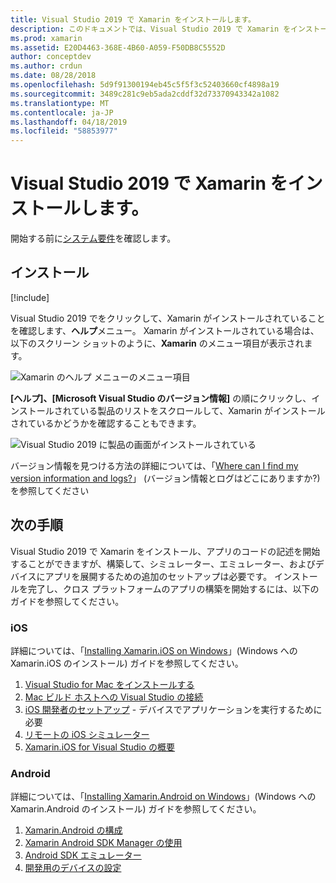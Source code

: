 ```yaml
---
title: Visual Studio 2019 で Xamarin をインストールします。
description: このドキュメントでは、Visual Studio 2019 で Xamarin をインストールする方法について説明します。 要件、インストール プロセス、インストールの確認について説明します。
ms.prod: xamarin
ms.assetid: E20D4463-368E-4B60-A059-F50DB8C5552D
author: conceptdev
ms.author: crdun
ms.date: 08/28/2018
ms.openlocfilehash: 5d9f91300194eb45c5f5f3c52403660cf4898a19
ms.sourcegitcommit: 3489c281c9eb5ada2cddf32d73370943342a1082
ms.translationtype: MT
ms.contentlocale: ja-JP
ms.lasthandoff: 04/18/2019
ms.locfileid: "58853977"
---
```

# <a name="installing-xamarin-in-visual-studio-2019"></a>Visual Studio 2019 で Xamarin をインストールします。

<a name="requirements" />

開始する前に[システム要件](~/cross-platform/get-started/requirements.md)を確認します。

## <a name="installation"></a>インストール

[!include[](~/cross-platform/includes/install-xamarin-windows.md)]

Visual Studio 2019 でをクリックして、Xamarin がインストールされていることを確認します、**ヘルプ**メニュー。 Xamarin がインストールされている場合は、以下のスクリーン ショットのように、**Xamarin** のメニュー項目が表示されます。

![Xamarin のヘルプ メニューのメニュー項目](windows-images/12-xamarin-menu-item.png "Xamarin のヘルプ メニューのメニュー項目")

**[ヘルプ]、[Microsoft Visual Studio のバージョン情報]** の順にクリックし、インストールされている製品のリストをスクロールして、Xamarin がインストールされているかどうかを確認することもできます。

![Visual Studio 2019 に製品の画面がインストールされている](windows-images/13-xamarin-is-installed.png "Visual Studio 2019 に製品の画面がインストールされています。")

バージョン情報を見つける方法の詳細については、「[Where can I find my version information and logs?](~/cross-platform/troubleshooting/questions/version-logs.md)」 (バージョン情報とログはどこにありますか?) を参照してください

## <a name="next-steps"></a>次の手順

Visual Studio 2019 で Xamarin をインストール、アプリのコードの記述を開始することができますが、構築して、シミュレーター、エミュレーター、およびデバイスにアプリを展開するための追加のセットアップは必要です。 インストールを完了し、クロス プラットフォームのアプリの構築を開始するには、以下のガイドを参照してください。

### <a name="ios"></a>iOS

詳細については、「[Installing Xamarin.iOS on Windows](~/ios/get-started/installation/windows/index.md)」(Windows への Xamarin.iOS のインストール) ガイドを参照してください。 

1. [Visual Studio for Mac をインストールする](https://docs.microsoft.com/visualstudio/mac/installation)
2. [Mac ビルド ホストへの Visual Studio の接続](~/ios/get-started/installation/windows/connecting-to-mac/index.md)
3. [iOS 開発者のセットアップ](~/ios/get-started/installation/device-provisioning/index.md) - デバイスでアプリケーションを実行するために必要
5. [リモートの iOS シミュレーター](~/tools/ios-simulator/index.md)
6. [Xamarin.iOS for Visual Studio の概要](~/ios/get-started/installation/windows/introduction-to-xamarin-ios-for-visual-studio.md)

### <a name="android"></a>Android

詳細については、「[Installing Xamarin.Android on Windows](~/android/get-started/installation/windows.md)」(Windows への Xamarin.Android のインストール) ガイドを参照してください。

1. [Xamarin.Android の構成](~/android/get-started/installation/windows.md#configuration)
2. [Xamarin Android SDK Manager の使用](~/android/get-started/installation/android-sdk.md?ide=vs)
3. [Android SDK エミュレーター](~/android/get-started/installation/android-emulator/index.md)
4. [開発用のデバイスの設定](~/android/get-started/installation/set-up-device-for-development.md)
